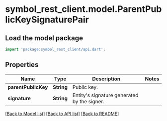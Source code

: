 # symbol_rest_client.model.ParentPublicKeySignaturePair

## Load the model package
```dart
import 'package:symbol_rest_client/api.dart';
```

## Properties
Name | Type | Description | Notes
------------ | ------------- | ------------- | -------------
**parentPublicKey** | **String** | Public key. | 
**signature** | **String** | Entity's signature generated by the signer. | 

[[Back to Model list]](../README.md#documentation-for-models) [[Back to API list]](../README.md#documentation-for-api-endpoints) [[Back to README]](../README.md)


